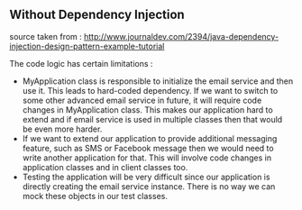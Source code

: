 ## Without Dependency Injection
source taken from : http://www.journaldev.com/2394/java-dependency-injection-design-pattern-example-tutorial

The code logic has certain limitations : 
- MyApplication class is responsible to initialize the email service and then use it. This leads to hard-coded dependency. If we want to switch to some other advanced email service in future, it will require code changes in MyApplication class. This makes our application hard to extend and if email service is used in multiple classes then that would be even more harder.
- If we want to extend our application to provide additional messaging feature, such as SMS or Facebook message then we would need to write another application for that. This will involve code changes in application classes and in client classes too.
- Testing the application will be very difficult since our application is directly creating the email service instance. There is no way we can mock these objects in our test classes.